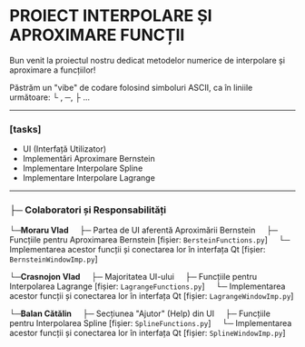 # PROIECT INTERPOLARE ȘI APROXIMARE FUNCȚII

Bun venit la proiectul nostru dedicat metodelor numerice de interpolare și aproximare a funcțiilor!

Păstrăm un "vibe" de codare folosind simboluri ASCII, ca în liniile următoare: └ , ─, ├ ...

---

### [tasks]

* UI (Interfață Utilizator)
* Implementări Aproximare Bernstein
* Implementare Interpolare Spline
* Implementare Interpolare Lagrange

---

### ├─ Colaboratori și Responsabilități

└─**Moraru Vlad**
    ├─ Partea de UI aferentă Aproximării Bernstein
    ├─ Funcțiile pentru Aproximarea Bernstein [fișier: `BersteinFunctions.py`]
    └─ Implementarea acestor funcții și conectarea lor în interfața Qt [fișier: `BernsteinWindowImp.py`]

└─**Crasnojon Vlad**
    ├─ Majoritatea UI-ului
    ├─ Funcțiile pentru Interpolarea Lagrange [fișier: `LagrangeFunctions.py`]
    └─ Implementarea acestor funcții și conectarea lor în interfața Qt [fișier: `LagrangeWindowImp.py`]

└─**Balan Cătălin**
    ├─ Secțiunea "Ajutor" (Help) din UI
    ├─ Funcțiile pentru Interpolarea Spline [fișier: `SplineFunctions.py`]
    └─ Implementarea acestor funcții și conectarea lor în interfața Qt [fișier: `SplineWindowImp.py`]

